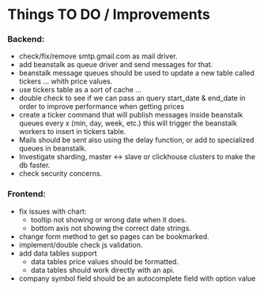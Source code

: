 # Things TO DO / Improvements

### Backend:

- check/fix/remove smtp.gmail.com as mail driver.
- add beanstalk as queue driver and send messages for that.
- beanstalk message queues should be used to update a new table called tickers ... whith price values.
- use tickers table as a sort of cache ...
- double check to see if we can pass an query start_date & end_date in order to improve performance when getting prices
- create a ticker command that will publish messages inside beanstalk queues every x (min, day, week, etc.) this will trigger the beanstalk workers to insert in tickers table.
- Mails should be sent also using the delay function, or add to specialized queues in beanstalk.
- Investigate sharding, master <-> slave or clickhouse clusters to make the db faster.
- check security concerns.


### Frontend:
- fix issues with chart:
    - tooltip not showing or wrong date when it does.
    - bottom axis not showing the correct date strings.
- change form method to get so pages can be bookmarked.
- implement/double check js validation.
- add data tables support
    - data tables price values should be formatted.
    - data tables should work directly with an api.
- company symbol field should be an autocomplete field with <symbol><company-name> option value
